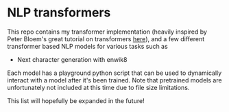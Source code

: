 # NLP transformers
This repo contains my transformer implementation (heavily inspired by Peter Bloem's great tutorial on transformers [here](https://peterbloem.nl/blog/transformers)), and 
a few different transformer based NLP models for various tasks such as
 - Next character generation with enwik8

Each model has a playground python script that can be used to dynamically interact with a model after it's been trained.
Note that pretrained models are unfortunately not included at this time due to file size limitations.
<!---
TODO: Add a gif of the playground in use with a model.
-->

This list will hopefully be expanded in the future!